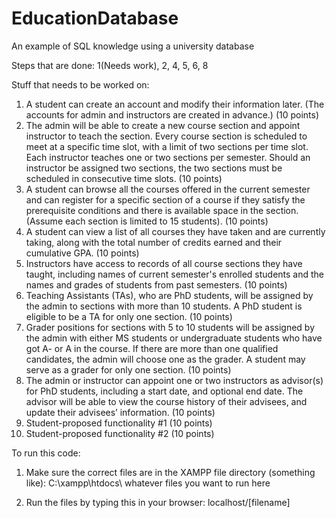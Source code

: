 # EducationDatabase
An example of SQL knowledge using a university database

Steps that are done: 1(Needs work), 2, 4, 5, 6, 8

Stuff that needs to be worked on:

1. A student can create an account and modify their information later. (The accounts for
admin and instructors are created in advance.) (10 points)
2. The admin will be able to create a new course section and appoint instructor to teach the
section. Every course section is scheduled to meet at a specific time slot, with a limit of
two sections per time slot. Each instructor teaches one or two sections per semester.
Should an instructor be assigned two sections, the two sections must be scheduled in
consecutive time slots. (10 points)
3. A student can browse all the courses offered in the current semester and can register for
a specific section of a course if they satisfy the prerequisite conditions and there is
available space in the section. (Assume each section is limited to 15 students). (10
points)
4. A student can view a list of all courses they have taken and are currently taking, along
with the total number of credits earned and their cumulative GPA. (10 points)
5. Instructors have access to records of all course sections they have taught, including
names of current semester's enrolled students and the names and grades of students
from past semesters. (10 points)
6. Teaching Assistants (TAs), who are PhD students, will be assigned by the admin to
sections with more than 10 students. A PhD student is eligible to be a TA for only one
section. (10 points)
7. Grader positions for sections with 5 to 10 students will be assigned by the admin with
either MS students or undergraduate students who have got A- or A in the course. If
there are more than one qualified candidates, the admin will choose one as the grader.
A student may serve as a grader for only one section. (10 points)
8. The admin or instructor can appoint one or two instructors as advisor(s) for PhD
students, including a start date, and optional end date. The advisor will be able to view
the course history of their advisees, and update their advisees’ information. (10 points)
9. Student-proposed functionality #1 (10 points)
10. Student-proposed functionality #2 (10 points)

To run this code:
1. Make sure the correct files are in the XAMPP file directory (something like):
C:\xampp\htdocs\ whatever files you want to run here

2. Run the files by typing this in your browser:
localhost/[filename]